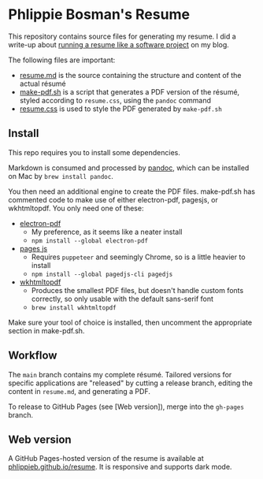 # Phlippie Bosman's Resume

This repository contains source files for generating my resume. I did a write-up about [running a resume like a software project](https://phlippieb.bearblog.dev/the-resume-as-a-software-micro-project/) on my blog.

The following files are important:

- [resume.md](resume.md) is the source containing the structure and content of the actual résumé
- [make-pdf.sh](make-pdf.sh) is a script that generates a PDF version of the résumé, styled according to `resume.css`, using the `pandoc` command
- [resume.css](resume.css) is used to style the PDF generated by `make-pdf.sh`

## Install

This repo requires you to install some dependencies.

Markdown is consumed and processed by [pandoc](https://pandoc.org/index.html), which can be installed on Mac by `brew install pandoc`.

You then need an additional engine to create the PDF files. make-pdf.sh has commented code to make use of either electron-pdf, pagesjs, or wkhtmltopdf. You only need one of these:

- [electron-pdf](https://github.com/fraserxu/electron-pdf)
  - My preference, as it seems like a neater install
  - `npm install --global electron-pdf`
- [pages js](https://pagedjs.org)
  - Requires `puppeteer` and seemingly Chrome, so is a little heavier to install
  - `npm install --global pagedjs-cli pagedjs`
- [wkhtmltopdf](https://github.com/wkhtmltopdf/wkhtmltopdf)
  - Produces the smallest PDF files, but doesn't handle custom fonts correctly, so only usable with the default sans-serif font
  - `brew install wkhtmltopdf`

Make sure your tool of choice is installed, then uncomment the appropriate section in make-pdf.sh.

## Workflow

The `main` branch contains my complete résumé. Tailored versions for specific applications are "released" by cutting a release branch, editing the content in `resume.md`, and generating a PDF.

To release to GitHub Pages (see [Web version]), merge into the `gh-pages` branch.

## Web version

A GitHub Pages-hosted version of the resume is available at [phlippieb.github.io/resume](https://phlippieb.github.io/resume). It is responsive and supports dark mode.
